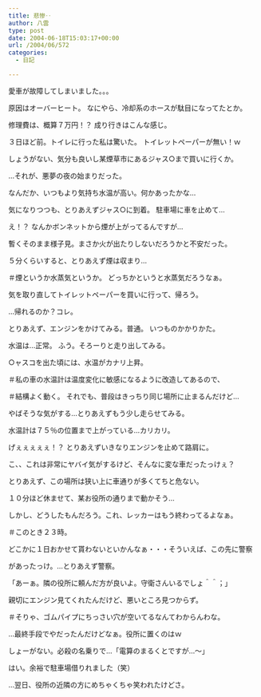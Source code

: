 ```yaml
---
title: 悲惨‥
author: 八雲
type: post
date: 2004-06-18T15:03:17+00:00
url: /2004/06/572
categories:
  - 日記

---
```

愛車が故障してしまいました。。。
  
原因はオーバーヒート。 なにやら、冷却系のホースが駄目になってたとか。
  
修理費は、概算７万円！？ 成り行きはこんな感じ。

３日ほど前。トイレに行った私は驚いた。 トイレットペーパーが無い！ｗ
  
しょうがない、気分も良いし某煙草市にあるジャス○まで買いに行くか。
  
…それが、悪夢の夜の始まりだった。
  
なんだか、いつもより気持ち水温が高い。何かあったかな…
  
気になりつつも、とりあえずジャス○に到着。 駐車場に車を止めて…
  
え！？ なんかボンネットから煙が上がってるんですが…
  
暫くそのまま様子見。まさか火が出たりしないだろうかと不安だった。
  
５分くらいすると、とりあえず煙は収まり…
  
＃煙というか水蒸気というか。 どっちかというと水蒸気だろうなぁ。
  
気を取り直してトイレットペーパーを買いに行って、帰ろう。
  
…帰れるのか？コレ。
  
とりあえず、エンジンをかけてみる。普通。 いつものかかりかた。
  
水温は…正常。 ふう。そろーりと走り出してみる。
  
○ャスコを出た頃には、水温がカナリ上昇。
  
＃私の車の水温計は温度変化に敏感になるように改造してあるので、
  
＃結構よく動く。 それでも、普段はきっちり同じ場所に止まるんだけど…
  
やばそうな気がする…とりあえずもう少し走らせてみる。
  
水温計は７５％の位置まで上がっている…カリカリ。
  
げぇぇぇぇぇ！？ とりあえずいきなりエンジンを止めて路肩に。
  
こ、、これは非常にヤバイ気がするけど、そんなに変な車だったっけぇ？
  
とりあえず、この場所は狭い上に車通りが多くてちと危ない。
  
１０分ほど休ませて、某お役所の通りまで動かそう…
  
しかし、どうしたもんだろう。これ、レッカーはもう終わってるよなぁ。
  
＃このとき２３時。
  
どこかに１日おかせて貰わないといかんなぁ・・・そういえば、この先に警察
  
があったっけ。…とりあえず警察。
  
「あーぁ。隣の役所に頼んだ方が良いよ。守衛さんいるでしょ＾＾；」
  
親切にエンジン見てくれたんだけど、悪いところ見つからず。
  
＃そりゃ、ゴムパイプにちっさい穴が空いてるなんてわからんわな。
  
…最終手段でやだったんだけどなぁ。役所に置くのはｗ
  
しょーがない。必殺の名乗りで…「電算のまるくとですが…～」
  
はい。余裕で駐車場借りれました（笑）

…翌日、役所の近隣の方にめちゃくちゃ笑われたけどさ。